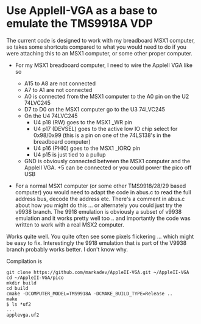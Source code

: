 Use AppleII-VGA as a base to emulate the TMS9918A VDP
=====================================================

The current code is designed to work with my breadboard MSX1 computer,
so takes some shortcuts compared to what you would need to do if you
were attaching this to an MSX1 computer, or some other proper computer.

- For my MSX1 breadboard computer, I need to wire the AppleII VGA like so

  - A15 to A8 are not connected
  - A7 to A1 are not connected
  - A0 is connected from the MSX1 computer to the A0 pin on the U2 74LVC245
  - D7 to D0 on the MSX1 computer go to the U3 74LVC245
  - On the U4 74LVC245
    - U4 p18 (RW) goes to the MSX1 _WR pin
    - U4 p17 (DEVSEL) goes to the active low IO chip select for 0x98/0x99 (this is a pin on one of the 74LS138's in the breadboard computer)
    - U4 p16 (PHI0) goes to the MSX1 _IORQ pin
    - U4 p15 is just tied to a pullup
  - GND is obviously connected between the MSX1 computer and the AppleII VGA. +5 can be connected or you could power the pico off USB

- For a normal MSX1 computer (or some other TMS9918/28/29 based computer) you would need to adapt
the code in abus.c to read the full address bus, decode the address etc. There's a comment in abus.c
about how you might do this ... or alternately you could just try the v9938 branch. The 9918 emulation
is obviously a subset of v9938 emulation and it works pretty well too .. and importantly the code was
written to work with a real MSX2 computer.

Works quite well. You quite often see some pixels flickering ... which might be easy to fix. Interestingly the 9918 emulation 
that is part of the V9938 branch probably works better. I don't know why.

Compilation is

```
git clone https://github.com/markadev/AppleII-VGA.git ~/AppleII-VGA
cd ~/AppleII-VGA/pico
mkdir build
cd build
cmake -DCOMPUTER_MODEL=TMS9918A -DCMAKE_BUILD_TYPE=Release ..
make
$ ls *uf2
...
applevga.uf2
```
